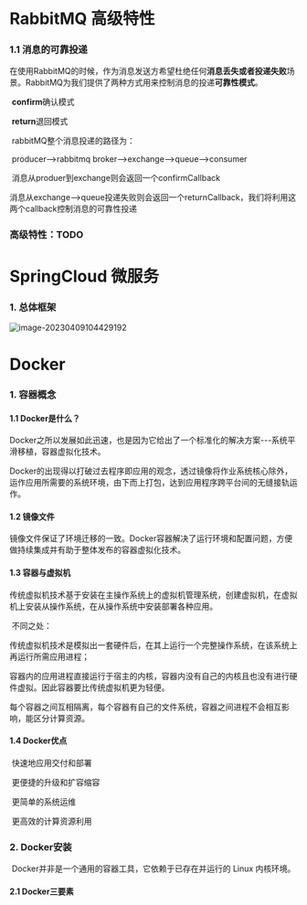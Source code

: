 # RabbitMQ 高级特性

### 1.1 消息的可靠投递

​	在使用RabbitMQ的时候，作为消息发送方希望杜绝任何**消息丢失或者投递失败**场景。RabbitMQ为我们提供了两种方式用来控制消息的投递**可靠性模式**。

​		**confirm**确认模式

​		**return**退回模式

​	rabbitMQ整个消息投递的路径为：

​	producer-->rabbitmq broker-->exchange-->queue-->consumer

​		消息从produer到exchange则会返回一个confirmCallback

​		消息从exchange-->queue投递失败则会返回一个returnCallback，我们将利用这两个callback控制消息的可靠性投递

### 高级特性：TODO

# SpringCloud 微服务

### 1. 总体框架

![image-20230409104429192](C:\Users\Asphyxia\AppData\Roaming\Typora\typora-user-images\image-20230409104429192.png)

# Docker

### 1. 容器概念

#### 	1.1 Docker是什么？

​		Docker之所以发展如此迅速，也是因为它给出了一个标准化的解决方案---系统平滑移植，容器虚拟化技术。

​		Docker的出现得以打破过去程序即应用的观念，透过镜像将作业系统核心除外，运作应用所需要的系统环境，由下而上打包，达到应用程序跨平台间的无缝接轨运作。

#### 	1.2 镜像文件

​		镜像文件保证了环境迁移的一致。Docker容器解决了运行环境和配置问题，方便做持续集成并有助于整体发布的容器虚拟化技术。

#### 	1.3 容器与虚拟机

​		传统虚拟机技术基于安装在主操作系统上的虚拟机管理系统，创建虚拟机，在虚拟机上安装从操作系统，在从操作系统中安装部署各种应用。

​		不同之处：

​		传统虚拟机技术是模拟出一套硬件后，在其上运行一个完整操作系统，在该系统上再运行所需应用进程；

​		容器内的应用进程直接运行于宿主的内核，容器内没有自己的内核且也没有进行硬件虚拟。因此容器要比传统虚拟机更为轻便。

​		每个容器之间互相隔离，每个容器有自己的文件系统，容器之间进程不会相互影响，能区分计算资源。

#### 	1.4 Docker优点

​		快速地应用交付和部署

​		更便捷的升级和扩容缩容

​		更简单的系统运维

​		更高效的计算资源利用

### 2. Docker安装

​	Docker并非是一个通用的容器工具，它依赖于已存在并运行的 Linux 内核环境。

#### 	2.1 Docker三要素

​	

